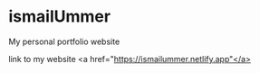 # ismailUmmer

My personal portfolio website

link to my website <a href="https://ismailummer.netlify.app"</a>
